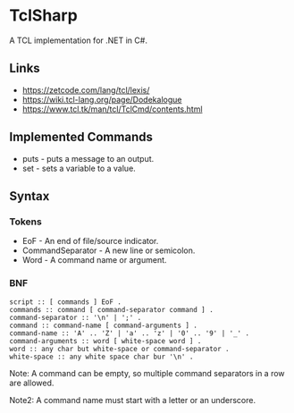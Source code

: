 ﻿# TclSharp

A TCL implementation for .NET in C#.

## Links

* https://zetcode.com/lang/tcl/lexis/
* https://wiki.tcl-lang.org/page/Dodekalogue
* https://www.tcl.tk/man/tcl/TclCmd/contents.html

## Implemented Commands

* puts - puts a message to an output.
* set - sets a variable to a value.


## Syntax

### Tokens

* EoF - An end of file/source indicator.
* CommandSeparator - A new line or semicolon.
* Word - A command name or argument.

### BNF

````
script :: [ commands ] EoF .
commands :: command [ command-separator command ] .
command-separator :: '\n' | ';' .
command :: command-name [ command-arguments ] .
command-name :: 'A' .. 'Z' | 'a' .. 'z' | '0' .. '9' | '_' .
command-arguments :: word [ white-space word ] .
word :: any char but white-space or command-separator .
white-space :: any white space char bur '\n' .
````

Note: A command can be empty, so multiple command separators in a row are allowed. 

Note2: A command name must start with a letter or an underscore.
